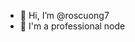 - 👋 Hi, I’m @roscuong7
- 👀 I'm a professional node 

<!---
roscuong7/roscuong7 is a ✨ special ✨ repository because its `README.md` (this file) appears on your GitHub profile.
You can click the Preview link to take a look at your changes.
--->

